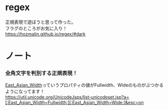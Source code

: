 # regex
正規表現で遊ぼうと思って作った。<br>
フラグのところがお気に入り！<br>
https://hozmalin.github.io/regex/#dark
# ノート
### 全角文字を判別する正規表現！
[East_Asian_Width](https://util.unicode.org/UnicodeJsps/properties.jsp?a=East_Asian_Width)っていうプロパティの値がFullwidth、Wideのものがぶつかるようになってます！<br>
https://util.unicode.org/UnicodeJsps/list-unicodeset.jsp?a=[:East_Asian_Width=Fullwidth:][:East_Asian_Width=Wide:]&esc=on
